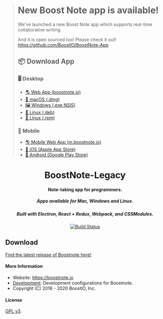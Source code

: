 > # New Boost Note app is available!
>
> We've launched a new Boost Note app which supports real-time collaborative writing.
>
> And it is open sourced too! Please check it out! https://github.com/BoostIO/BoostNote-App
>
> ## 📦 Download App
>
> ### 🖥 Desktop
>
> - [🌎 Web App (boostnote.io)](https://boostnote.io)
> - [🍎 macOS (.dmg)](https://github.com/BoostIO/BoostNote-App/releases/latest/download/boost-note-mac.dmg)
> - [:framed_picture: Windows (.exe NSIS)](https://github.com/BoostIO/BoostNote-App/releases/latest/download/boost-note-win.exe)
> - [🐧 Linux (.deb)](https://github.com/BoostIO/BoostNote-App/releases/latest/download/boost-note-linux.deb)
> - [🐧 Linux (.rpm)](https://github.com/BoostIO/BoostNote-App/releases/latest/download/boost-note-linux.rpm)
>
> ### 📱 Mobile
>
> - [🌎 Mobile Web App (m.boostnote.io)](https://m.boostnote.io)
> - [🍏 iOS (Apple App Store)](https://apps.apple.com/gb/app/boost-note-mobile/id1576176505)
> - [🤖 Android (Google Play Store)](https://play.google.com/store/apps/details?id=com.boostio.boostnote2021)

<h1 align="center">BoostNote-Legacy</h1>

<h4 align="center">Note-taking app for programmers. </h4>
<h5 align="center">Apps available for Mac, Windows and Linux.</h5>
<h5 align="center">Built with Electron, React + Redux, Webpack, and CSSModules.</h5>
<p align="center">
  <a href="https://travis-ci.org/BoostIO/Boostnote">
    <img src="https://travis-ci.org/BoostIO/Boostnote.svg?branch=master" alt="Build Status" />
  </a>
 </p>

## Download

[Find the latest release of Boostnote here!](https://github.com/BoostIO/boost-releases/releases/)

#### More Information

- Website: https://boostnote.io
- [Development](https://github.com/BoostIO/Boostnote/blob/master/docs/build.md): Development configurations for Boostnote.
- Copyright (C) 2016 - 2020 BoostIO, Inc.

#### License

[GPL v3](./LICENSE).
